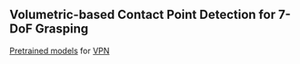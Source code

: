 ## Volumetric-based Contact  Point Detection for 7-DoF Grasping

[Pretrained models](https://hkustconnect-my.sharepoint.com/:f:/g/personal/jcaiaq_connect_ust_hk/Egf_m9udMs9Pgy34wfeLqtMBYU6KY25VV1TOSDHQHtb1lw?e=4vP8Hk) for [VPN](https://ieeexplore.ieee.org/document/9681231)